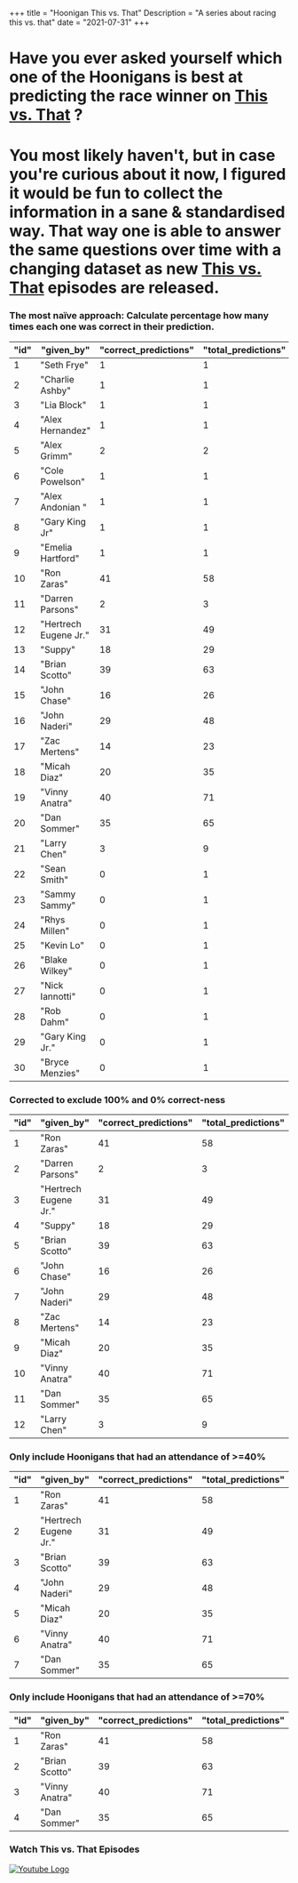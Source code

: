 +++
title = "Hoonigan This vs. That"
Description = "A series about racing this vs. that"
date = "2021-07-31"
+++

<div class="o-main-intro">
	<h1>Have you ever asked yourself which one of the Hoonigans is best at predicting the race winner on <a href="https://www.youtube.com/playlist?list=PLhU72li4fhIca_hXD0v8PFHRahreBuPJa" target="_blank">This vs. That</a> ?</h1>
</div>
<div class="o-main-second">
	<h1>You most likely haven't, but in case you're curious about it now, I figured it would be fun to collect the information in a sane & standardised way. That way one is able to answer the same questions over time with a changing dataset as new <a href="https://www.youtube.com/playlist?list=PLhU72li4fhIca_hXD0v8PFHRahreBuPJa" target="_blank">This vs. That</a> episodes are released.</h1>
</div>

<div class="o-main-hoonigans-stats">
<div class="o-main-hoonigan-stats__naive">

### The most naïve approach: Calculate percentage how many times each one was correct in their prediction.

| "id" | "given_by"            | "correct_predictions" | "total_predictions" | "correct_percent" |
| ---- | --------------------- | --------------------- | ------------------- | ----------------- |
| 1    | "Seth Frye"           | 1                     | 1                   | 100               |
| 2    | "Charlie Ashby"       | 1                     | 1                   | 100               |
| 3    | "Lia Block"           | 1                     | 1                   | 100               |
| 4    | "Alex Hernandez"      | 1                     | 1                   | 100               |
| 5    | "Alex Grimm"          | 2                     | 2                   | 100               |
| 6    | "Cole Powelson"       | 1                     | 1                   | 100               |
| 7    | "Alex Andonian "      | 1                     | 1                   | 100               |
| 8    | "Gary King Jr"        | 1                     | 1                   | 100               |
| 9    | "Emelia Hartford"     | 1                     | 1                   | 100               |
| 10   | "Ron Zaras"           | 41                    | 58                  | 70                |
| 11   | "Darren Parsons"      | 2                     | 3                   | 66                |
| 12   | "Hertrech Eugene Jr." | 31                    | 49                  | 63                |
| 13   | "Suppy"               | 18                    | 29                  | 62                |
| 14   | "Brian Scotto"        | 39                    | 63                  | 61                |
| 15   | "John Chase"          | 16                    | 26                  | 61                |
| 16   | "John Naderi"         | 29                    | 48                  | 60                |
| 17   | "Zac Mertens"         | 14                    | 23                  | 60                |
| 18   | "Micah Diaz"          | 20                    | 35                  | 57                |
| 19   | "Vinny Anatra"        | 40                    | 71                  | 56                |
| 20   | "Dan Sommer"          | 35                    | 65                  | 53                |
| 21   | "Larry Chen"          | 3                     | 9                   | 33                |
| 22   | "Sean Smith"          | 0                     | 1                   | 0                 |
| 23   | "Sammy Sammy"         | 0                     | 1                   | 0                 |
| 24   | "Rhys Millen"         | 0                     | 1                   | 0                 |
| 25   | "Kevin Lo"            | 0                     | 1                   | 0                 |
| 26   | "Blake Wilkey"        | 0                     | 1                   | 0                 |
| 27   | "Nick Iannotti"       | 0                     | 1                   | 0                 |
| 28   | "Rob Dahm"            | 0                     | 1                   | 0                 |
| 29   | "Gary King Jr."       | 0                     | 1                   | 0                 |
| 30   | "Bryce Menzies"       | 0                     | 1                   | 0                 |

</div>

<div class="o-main-hoonigan-stats__corrected">

### Corrected to exclude 100% and 0% correct-ness

| "id" | "given_by"            | "correct_predictions" | "total_predictions" | "correct_percent" |
| ---- | --------------------- | --------------------- | ------------------- | ----------------- |
| 1    | "Ron Zaras"           | 41                    | 58                  | 70                |
| 2    | "Darren Parsons"      | 2                     | 3                   | 66                |
| 3    | "Hertrech Eugene Jr." | 31                    | 49                  | 63                |
| 4    | "Suppy"               | 18                    | 29                  | 62                |
| 5    | "Brian Scotto"        | 39                    | 63                  | 61                |
| 6    | "John Chase"          | 16                    | 26                  | 61                |
| 7    | "John Naderi"         | 29                    | 48                  | 60                |
| 8    | "Zac Mertens"         | 14                    | 23                  | 60                |
| 9    | "Micah Diaz"          | 20                    | 35                  | 57                |
| 10   | "Vinny Anatra"        | 40                    | 71                  | 56                |
| 11   | "Dan Sommer"          | 35                    | 65                  | 53                |
| 12   | "Larry Chen"          | 3                     | 9                   | 33                |

</div>

<div class="o-main-hoonigan-stats__40-perc">

### Only include Hoonigans that had an attendance of >=40%

| "id" | "given_by"            | "correct_predictions" | "total_predictions" | "correct_percent" |
| ---- | --------------------- | --------------------- | ------------------- | ----------------- |
| 1    | "Ron Zaras"           | 41                    | 58                  | 70                |
| 2    | "Hertrech Eugene Jr." | 31                    | 49                  | 63                |
| 3    | "Brian Scotto"        | 39                    | 63                  | 61                |
| 4    | "John Naderi"         | 29                    | 48                  | 60                |
| 5    | "Micah Diaz"          | 20                    | 35                  | 57                |
| 6    | "Vinny Anatra"        | 40                    | 71                  | 56                |
| 7    | "Dan Sommer"          | 35                    | 65                  | 53                |

</div>

<div class="o-main-hoonigan-stats__70-perc">

### Only include Hoonigans that had an attendance of >=70%

| "id" | "given_by"     | "correct_predictions" | "total_predictions" | "correct_percent" |
| ---- | -------------- | --------------------- | ------------------- | ----------------- |
| 1    | "Ron Zaras"    | 41                    | 58                  | 70                |
| 2    | "Brian Scotto" | 39                    | 63                  | 61                |
| 3    | "Vinny Anatra" | 40                    | 71                  | 56                |
| 4    | "Dan Sommer"   | 35                    | 65                  | 53                |

</div>

<div class="o-main-hoonigan-playlist-wrap">
	<h3>Watch This vs. That Episodes</h3>
	<a href="https://www.youtube.com/playlist?list=PLhU72li4fhIca_hXD0v8PFHRahreBuPJa" target="_blank"><img src="/img/yt_logo_rgb_light.png" alt="Youtube Logo"></a>
</div>